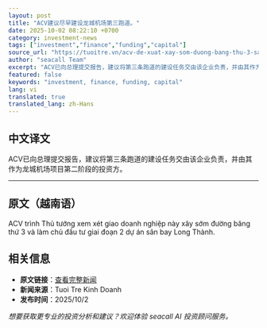 ```yaml
---
layout: post
title: "ACV建议尽早建设龙城机场第三跑道。"
date: 2025-10-02 08:22:10 +0700
category: investment-news
tags: ["investment","finance","funding","capital"]
source_url: "https://tuoitre.vn/acv-de-xuat-xay-som-duong-bang-thu-3-san-bay-long-thanh-20251002102034919.htm"
author: "seacall Team"
excerpt: "ACV已向总理提交报告，建议将第三条跑道的建设任务交由该企业负责，并由其作为龙城机场项目第二阶段的投资方。..."
featured: false
keywords: "investment, finance, funding, capital"
lang: vi
translated: true
translated_lang: zh-Hans
---
```


## 中文译文

ACV已向总理提交报告，建议将第三条跑道的建设任务交由该企业负责，并由其作为龙城机场项目第二阶段的投资方。

---

## 原文（越南语）

ACV trình Thủ tướng xem xét giao doanh nghiệp này xây sớm đường băng thứ 3 và làm chủ đầu tư giai đoạn 2 dự án sân bay Long Thành.

## 相关信息

- **原文链接**：[查看完整新闻](https://tuoitre.vn/acv-de-xuat-xay-som-duong-bang-thu-3-san-bay-long-thanh-20251002102034919.htm)
- **新闻来源**：Tuoi Tre Kinh Doanh
- **发布时间**：2025/10/2

*想要获取更专业的投资分析和建议？欢迎体验 seacall AI 投资顾问服务。*